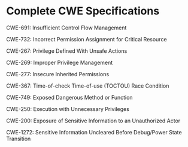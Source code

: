 

# Complete CWE Specifications

CWE-691: Insufficient Control Flow Management

CWE-732: Incorrect Permission Assignment for Critical Resource

CWE-267: Privilege Defined With Unsafe Actions

CWE-269: Improper Privilege Management

CWE-277: Insecure Inherited Permissions

CWE-367: Time-of-check Time-of-use (TOCTOU) Race Condition

CWE-749: Exposed Dangerous Method or Function

CWE-250: Execution with Unnecessary Privileges

CWE-200: Exposure of Sensitive Information to an Unauthorized Actor

CWE-1272: Sensitive Information Uncleared Before Debug/Power State Transition
